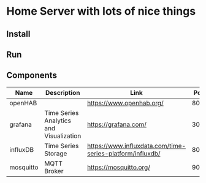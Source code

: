 # Home Server with lots of nice things

## Install

## Run

## Components

| Name      | Description                             | Link                                                        | Port |
| --------- | --------------------------------------- | ----------------------------------------------------------- | ---- |
| openHAB   |                                         | <https://www.openhab.org/>                                  | 8080 |
| grafana   | Time Series Analytics and Visualization | <https://grafana.com/>                                      | 3000 |
| influxDB  | Time Series Storage                     | <https://www.influxdata.com/time-series-platform/influxdb/> | 8080 |
| mosquitto | MQTT Broker                             | <https://mosquitto.org/>                                    | 9001 |